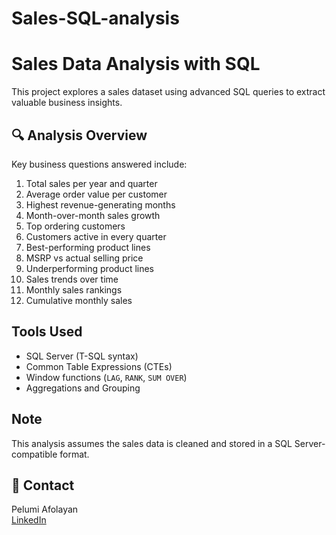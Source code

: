 # Sales-SQL-analysis

# Sales Data Analysis with SQL

This project explores a sales dataset using advanced SQL queries to extract valuable business insights.

## 🔍 Analysis Overview

Key business questions answered include:

1. Total sales per year and quarter
2. Average order value per customer
3. Highest revenue-generating months
4. Month-over-month sales growth
5. Top ordering customers
6. Customers active in every quarter
7. Best-performing product lines
8. MSRP vs actual selling price
9. Underperforming product lines
10. Sales trends over time
11. Monthly sales rankings
12. Cumulative monthly sales

## Tools Used

- SQL Server (T-SQL syntax)
- Common Table Expressions (CTEs)
- Window functions (`LAG`, `RANK`, `SUM OVER`)
- Aggregations and Grouping



## Note

This analysis assumes the sales data is cleaned and stored in a SQL Server-compatible format.

## 📧 Contact

Pelumi Afolayan  
[LinkedIn](https://www.linkedin.com/in/jesupelumi-afolayan/)
